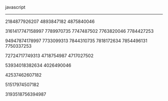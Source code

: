 
javascript

____________

2184877926207
4893847182
4875840046

3161417747158997
7789970735
7747487502
7763820046
7784427253

94947874178997
7733099313
7844310735
7818172634
7854496131
7750337253

72724717749313
4718754987
4717027502

53934018382634
4026490046

42537462607182

51517974507182

3193518756394987

